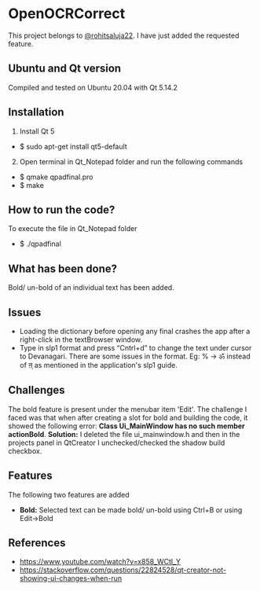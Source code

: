 # OpenOCRCorrect
This project belongs to [@rohitsaluja22](https://github.com/rohitsaluja22/OpenOCRCorrect). I have just added the requested feature.

## Ubuntu and Qt version
Compiled and tested on Ubuntu 20.04 with Qt 5.14.2

## Installation
1. Install Qt 5
  - $ sudo apt-get install qt5-default
2. Open terminal in Qt_Notepad folder and run the following commands
  - $ qmake qpadfinal.pro
  - $ make
 
## How to run the code?
To execute the file in Qt_Notepad folder  
  - $ ./qpadfinal
  
## What has been done?
Bold/ un-bold of an individual text has been added.

## Issues
- Loading the dictionary before opening any final crashes the app after a right-click in the textBrowser window.
- Type in slp1 format and press “Cntrl+d” to change the text under cursor to Devanagari. There are some issues in the format. Eg: % -> ॐ instead of ऩ् as mentioned in the application's slp1 guide.

## Challenges
The bold feature is present under the menubar item 'Edit'. The challenge I faced was that when after creating a slot for bold and building the code, it showed the following error: **Class Ui_MainWindow has no such member actionBold**.
**Solution:** I deleted the file ui_mainwindow.h and then in the projects panel in QtCreator I unchecked/checked the shadow build checkbox.

## Features
The following two features are added
  - **Bold:**
    Selected text can be made bold/ un-bold using Ctrl+B or using Edit->Bold
    
## References

- https://www.youtube.com/watch?v=x858_WCtl_Y
- https://stackoverflow.com/questions/22824528/qt-creator-not-showing-ui-changes-when-run







